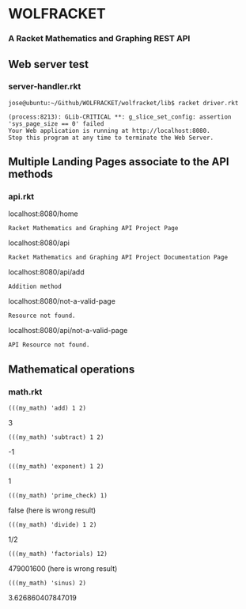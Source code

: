 # WOLFRACKET
### A Racket Mathematics and Graphing REST API

## Web server test
### server-handler.rkt

```
jose@ubuntu:~/Github/WOLFRACKET/wolfracket/lib$ racket driver.rkt

(process:8213): GLib-CRITICAL **: g_slice_set_config: assertion 'sys_page_size == 0' failed
Your Web application is running at http://localhost:8080.
Stop this program at any time to terminate the Web Server.
```

## Multiple Landing Pages associate to the API methods
### api.rkt

localhost:8080/home

```
Racket Mathematics and Graphing API Project Page
```

localhost:8080/api

```
Racket Mathematics and Graphing API Project Documentation Page
```

localhost:8080/api/add

```
Addition method
```

localhost:8080/not-a-valid-page
```
Resource not found.
```

localhost:8080/api/not-a-valid-page
```
API Resource not found.
```

## Mathematical operations
### math.rkt

```
(((my_math) 'add) 1 2)
```

3

```
(((my_math) 'subtract) 1 2)
```

-1

```
(((my_math) 'exponent) 1 2)
```

1

```
(((my_math) 'prime_check) 1)
```
false (here is wrong result)

```
(((my_math) 'divide) 1 2)
```

1/2

```
(((my_math) 'factorials) 12)
```

479001600
(here is wrong result)

```
(((my_math) 'sinus) 2)
```

3.626860407847019
